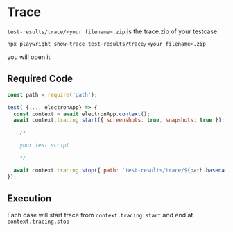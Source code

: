# Trace

`test-results/trace/<your filename>.zip` is the trace.zip of your testcase
```shell
npx playwright show-trace test-results/trace/<your filename>.zip
```
you will open it


## Required Code 
```js
const path = require('path');

test( {..., electronApp} => {
  const context = await electronApp.context();
  await context.tracing.start({ screenshots: true, snapshots: true });

    /*

    your test script

    */

  await context.tracing.stop({ path: `test-results/trace/${path.basename(__filename)}.zip`});
});
```
## Execution
Each case will start trace from `context.tracing.start` and end at `context.tracing.stop`

